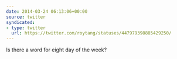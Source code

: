 ```yaml
---
date: 2014-03-24 06:13:06+00:00
source: twitter
syndicated:
- type: twitter
  url: https://twitter.com/roytang/statuses/447979398885429250/
---
```


Is there a word for eight day of the week?